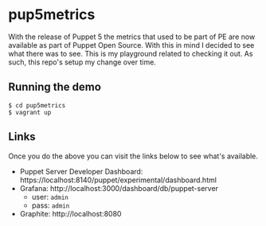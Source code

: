 # pup5metrics

With the release of Puppet 5 the metrics that used to be part of PE are now
available as part of Puppet Open Source. With this in mind I decided to see
what there was to see. This is my playground related to checking it out. As
such, this repo's setup my change over time.


## Running the demo

```
$ cd pup5metrics
$ vagrant up
```


## Links

Once you do the above you can visit the links below to see what's available.

* Puppet Server Developer Dashboard: https://localhost:8140/puppet/experimental/dashboard.html
* Grafana: http://localhost:3000/dashboard/db/puppet-server
  * user: `admin`
  * pass: `admin`
* Graphite: http://localhost:8080

